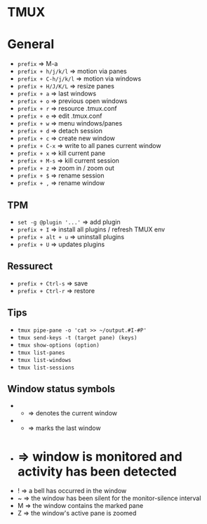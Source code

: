 # TMUX

# General
- `prefix` => M-a
- `prefix + h/j/k/l` => motion via panes
- `prefix + C-h/j/k/l` => motion via windows
- `prefix + H/J/K/L` => resize panes
- `prefix + a` => last windows
- `prefix + o` => previous open windows
- `prefix + r` => resource .tmux.conf
- `prefix + e` => edit .tmux.conf
- `prefix + w` => menu windows/panes
- `prefix + d` => detach session
- `prefix + c` => create new window
- `prefix + C-x` => write to all panes current window
- `prefix + x` => kill current pane
- `prefix + M-s` => kill current session
- `prefix + z` => zoom in / zoom out
- `prefix + $` => rename session
- `prefix + ,` => rename window

## TPM
- `set -g @plugin '...'` => add plugin 
- `prefix + I` => install all plugins / refresh TMUX env
- `prefix + alt + u` => uninstall plugins
- `prefix + U` => updates plugins

## Ressurect
- `prefix + Ctrl-s` => save
- `prefix + Ctrl-r` => restore

## Tips
- `tmux pipe-pane -o 'cat >> ~/output.#I-#P'`
- `tmux send-keys -t (target pane) (keys)`
- `tmux show-options (option)`
- `tmux list-panes`
- `tmux list-windows`
- `tmux list-sessions`

## Window status symbols
- * => denotes the current window
- - => marks the last window
- # => window is monitored and activity has been detected
- ! => a bell has occurred in the window
- ~ => the window has been silent for the monitor-silence interval
- M => the window contains the marked pane
- Z => the window's active pane is zoomed
